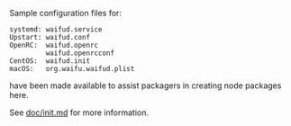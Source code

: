 Sample configuration files for:
```
systemd: waifud.service
Upstart: waifud.conf
OpenRC:  waifud.openrc
         waifud.openrcconf
CentOS:  waifud.init
macOS:   org.waifu.waifud.plist
```
have been made available to assist packagers in creating node packages here.

See [doc/init.md](../../doc/init.md) for more information.
